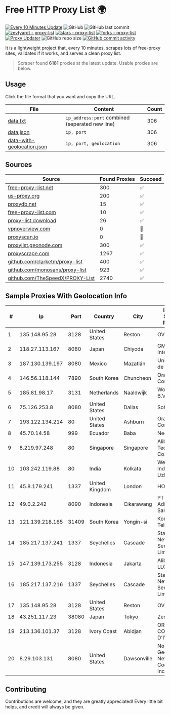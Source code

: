 
# Free HTTP Proxy List 🌍

[![Every 10 Minutes Update](https://github.com/mertguvencli/http-proxy-list/actions/workflows/main.yml/badge.svg?branch=main)](https://github.com/mertguvencli/http-proxy-list/actions/workflows/main.yml)
![GitHub](https://img.shields.io/github/license/mertguvencli/http-proxy-list)
![GitHub last commit](https://img.shields.io/github/last-commit/mertguvencli/http-proxy-list)
[![zevtyardt - proxy-list](https://img.shields.io/static/v1?label=zevtyardt&message=proxy-list&color=blue&logo=github)](https://github.com/zevtyardt/proxy-list "Go to GitHub repo")
[![stars - proxy-list](https://img.shields.io/github/stars/zevtyardt/proxy-list?style=social)](https://github.com/zevtyardt/proxy-list)
[![forks - proxy-list](https://img.shields.io/github/forks/zevtyardt/proxy-list?style=social)](https://github.com/zevtyardt/proxy-list)
[![Proxy Updater](https://github.com/zevtyardt/proxy-list/workflows/Proxy%20Updater/badge.svg)](https://github.com/zevtyardt/proxy-list/actions?query=workflow:"Proxy+Updater")
![GitHub repo size](https://img.shields.io/github/repo-size/zevtyardt/proxy-list)
[![GitHub commit activity](https://img.shields.io/github/commit-activity/m/zevtyardt/proxy-list?logo=commits)](https://github.com/zevtyardt/proxy-list/commits/main)

It is a lightweight project that, every 10 minutes, scrapes lots of free-proxy sites, validates if it works, and serves a clean proxy list.

> Scraper found **6181** proxies at the latest update. Usable proxies are below.

## Usage

Click the file format that you want and copy the URL.

|File|Content|Count|
|----|-------|-----|
|[data.txt](https://raw.githubusercontent.com/mertguvencli/http-proxy-list/main/proxy-list/data.txt)|`ip_address:port` combined (seperated new line)|306|
|[data.json](https://raw.githubusercontent.com/mertguvencli/http-proxy-list/main/proxy-list/data.json)|`ip, port`|306|
|[data-with-geolocation.json](https://raw.githubusercontent.com/mertguvencli/http-proxy-list/main/proxy-list/data-with-geolocation.json)|`ip, port, geolocation`|306|

## Sources

|Source|Found Proxies|Succeed|
|------|-------------|-------|
|[free-proxy-list.net](https://free-proxy-list.net)|300|✅|
|[us-proxy.org](https://www.us-proxy.org)|200|✅|
|[proxydb.net](http://proxydb.net)|15|✅|
|[free-proxy-list.com](https://free-proxy-list.com/?page=&port=&type%5B%5D=http&type%5B%5D=https&up_time=0&search=Search)|10|✅|
|[proxy-list.download](https://www.proxy-list.download/HTTP)|26|✅|
|[vpnoverview.com](https://vpnoverview.com/privacy/anonymous-browsing/free-proxy-servers)|0|🚫|
|[proxyscan.io](https://www.proxyscan.io)|0|🚫|
|[proxylist.geonode.com](https://proxylist.geonode.com/api/proxy-list?limit=300&page=1&sort_by=lastChecked&sort_type=desc&protocols=http,https)|300|✅|
|[proxyscrape.com](https://api.proxyscrape.com/v2/?request=displayproxies&protocol=http&timeout=10000&country=all&ssl=all&anonymity=all)|1267|✅|
|[github.com/clarketm/proxy-list](https://raw.githubusercontent.com/clarketm/proxy-list/master/proxy-list-raw.txt)|400|✅|
|[github.com/monosans/proxy-list](https://raw.githubusercontent.com/monosans/proxy-list/main/proxies/http.txt)|923|✅|
|[github.com/TheSpeedX/PROXY-List](https://raw.githubusercontent.com/TheSpeedX/PROXY-List/master/http.txt)|2740|✅|


## Sample Proxies With Geolocation Info

|#|Ip|Port|Country|City|Internet Service Provider|
|-|--|----|-------|----|-------------------------|
|1|135.148.95.28|3128|United States|Reston|OVH SAS|
|2|118.27.113.167|8080|Japan|Chiyoda|GMO Internet, Inc.|
|3|187.130.139.197|8080|Mexico|Mazatlán|Uninet S.A. de C.V.|
|4|146.56.118.144|7890|South Korea|Chuncheon|Oracle Corporation|
|5|185.81.98.17|3131|Netherlands|Naaldwijk|WorldStream B.V.|
|6|75.126.253.8|8080|United States|Dallas|SoftLayer|
|7|193.122.134.214|80|United States|Ashburn|Oracle Corporation|
|8|45.70.14.58|999|Ecuador|Baba|Nedetel S.A.|
|9|8.219.97.248|80|Singapore|Singapore|Alibaba (US) Technology Co., Ltd.|
|10|103.242.119.88|80|India|Kolkata|Web Werks India Pvt. Ltd.|
|11|45.8.179.241|1337|United Kingdom|London|HOSTLAND|
|12|49.0.2.242|8090|Indonesia|Cikarawang|PT Usaha Adi Sanggoro|
|13|121.139.218.165|31409|South Korea|Yongin-si|Korea Telecom|
|14|185.217.137.241|1337|Seychelles|Cascade|Stallion Network Services Limited|
|15|147.139.173.255|3128|Indonesia|Jakarta|Alibaba.com LLC|
|16|185.217.137.216|1337|Seychelles|Cascade|Stallion Network Services Limited|
|17|135.148.95.28|3128|United States|Reston|OVH SAS|
|18|43.251.117.23|38080|Japan|Tokyo|Zenlayer Inc|
|19|213.136.101.37|3128|Ivory Coast|Abidjan|ORANGE COTE D'IVOIRE|
|20|8.29.103.131|8080|United States|Dawsonville|North Georgia Network Cooperative, Inc|



## Contributing

Contributions are welcome, and they are greatly appreciated! Every
little bit helps, and credit will always be given.

